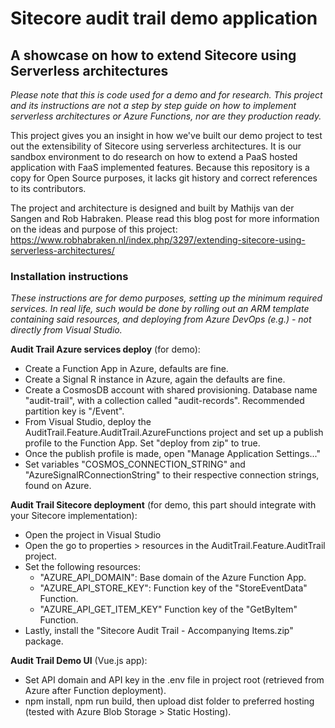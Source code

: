 # Sitecore audit trail demo application
## A showcase on how to extend Sitecore using Serverless architectures

_Please note that this is code used for a demo and for research. This project and its instructions are not a step by step guide on how to implement serverless architectures or Azure Functions, nor are they production ready._

This project gives you an insight in how we've built our demo project to test out the extensibility of Sitecore using serverless architectures. It is our sandbox environment to do research on how to extend a PaaS hosted application with FaaS implemented features. Because this repository is a copy for Open Source purposes, it lacks git history and correct references to its contributors.

The project and architecture is designed and built by Mathijs van der Sangen and Rob Habraken. Please read this blog post for more information on the ideas and purpose of this project:  https://www.robhabraken.nl/index.php/3297/extending-sitecore-using-serverless-architectures/ 

### Installation instructions

_These instructions are for demo purposes, setting up the minimum required services. In real life, such would be done by rolling out an ARM template containing said resources, and deploying from Azure DevOps (e.g.) - not directly from Visual Studio._

**Audit Trail Azure services deploy** (for demo):

- Create a Function App in Azure, defaults are fine.
- Create a Signal R instance in Azure, again the defaults are fine.
- Create a CosmosDB account with shared provisioning. Database name "audit-trail", with a collection called "audit-records". Recommended partition key is "/Event".
- From Visual Studio, deploy the AuditTrail.Feature.AuditTrail.AzureFunctions project and set up a publish profile to the Function App. Set "deploy from zip" to true.
- Once the publish profile is made, open "Manage Application Settings..."
- Set variables "COSMOS_CONNECTION_STRING" and "AzureSignalRConnectionString" to their respective connection strings, found on Azure.

**Audit Trail Sitecore deployment** (for demo, this part should integrate with your Sitecore implementation):

- Open the project in Visual Studio
- Open the go to properties > resources in the AuditTrail.Feature.AuditTrail project.
- Set the following resources:
  - "AZURE_API_DOMAIN": Base domain of the Azure Function App.
  - "AZURE_API_STORE_KEY": Function key of the "StoreEventData" Function.
  - "AZURE_API_GET_ITEM_KEY" Function key of the "GetByItem" Function.
- Lastly, install the "Sitecore Audit Trail - Accompanying Items.zip" package.

**Audit Trail Demo UI** (Vue.js app):

- Set API domain and API key in the .env file in project root (retrieved from Azure after Function deployment).
- npm install, npm run build, then upload dist folder to preferred hosting (tested with Azure Blob Storage > Static Hosting).
